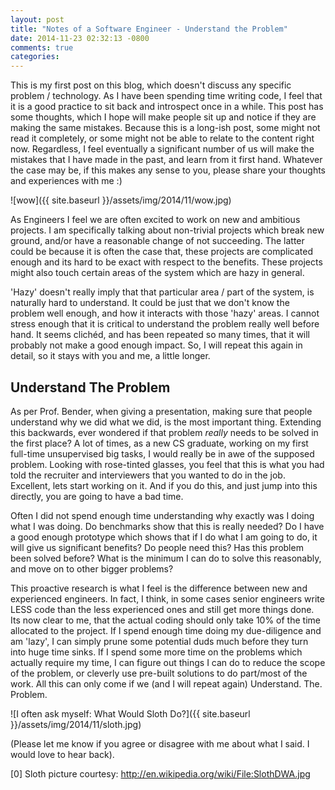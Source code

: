 ```yaml
---
layout: post
title: "Notes of a Software Engineer - Understand the Problem"
date: 2014-11-23 02:32:13 -0800
comments: true
categories: 
---
```

This is my first post on this blog, which doesn't discuss any specific problem / technology. As I have been spending time writing code, I feel that it is a good practice to sit back and introspect once in a while. This post has some thoughts, which I hope will make people sit up and notice if they are making the same mistakes. Because this is a long-ish post, some might not read it completely, or some might not be able to relate to the content right now. Regardless, I feel eventually a significant number of us will make the mistakes that I have made in the past, and learn from it first hand. Whatever the case may be, if this makes any sense to you, please share your thoughts and experiences with me :) 

<!-- center -->
![wow]({{ site.baseurl }}/assets/img/2014/11/wow.jpg)

As Engineers I feel we are often excited to work on new and ambitious projects. I am specifically talking about non-trivial projects which break new ground, and/or have a reasonable change of not succeeding. The latter could be because it is often the case that, these projects are complicated enough and its hard to be exact with respect to the benefits. These projects might also touch certain areas of the system which are hazy in general.

'Hazy' doesn't really imply that that particular area / part of the system, is naturally hard to understand. It could be just that we don't know the problem well enough, and how it interacts with those 'hazy' areas. I cannot stress enough that it is critical to understand the problem really well before hand. It seems clichéd, and has been repeated so many times, that it will probably not make a good enough impact. So, I will repeat this again in detail, so it stays with you and me, a little longer.

## Understand The Problem

As per Prof. Bender, when giving a presentation, making sure that people understand why we did what we did, is the most important thing. Extending this backwards, ever wondered if that problem _really_ needs to be solved in the first place? A lot of times, as a new CS graduate, working on my first full-time unsupervised big tasks, I would really be in awe of the supposed problem. Looking with rose-tinted glasses, you feel that this is what you had told the recruiter and interviewers that you wanted to do in the job. Excellent, lets start working on it. And if you do this, and just jump into this directly, you are going to have a bad time.

Often I did not spend enough time understanding why exactly was I doing what I was doing. Do benchmarks show that this is really needed? Do I have a good enough prototype which shows that if I do what I am going to do, it will give us significant benefits? Do people need this? Has this problem been solved before? What is the minimum I can do to solve this reasonably, and move on to other bigger problems?

This proactive research is what I feel is the difference between new and experienced engineers. In fact, I think, in some cases senior engineers write LESS code than the less experienced ones and still get more things done. Its now clear to me, that the actual coding should only take 10% of the time allocated to the project. If I spend enough time doing my due-diligence and am 'lazy', I can simply prune some potential duds much before they turn into huge time sinks. If I spend some more time on the problems which actually require my time, I can figure out things I can do to reduce the scope of the problem, or cleverly use pre-built solutions to do part/most of the work. All this can only come if we (and I will repeat again) Understand. The. Problem.

<!-- center -->
![I often ask myself: What Would Sloth Do?]({{ site.baseurl }}/assets/img/2014/11/sloth.jpg)

(Please let me know if you agree or disagree with me about what I said. I would love to hear back).

[0] Sloth picture courtesy: http://en.wikipedia.org/wiki/File:SlothDWA.jpg


